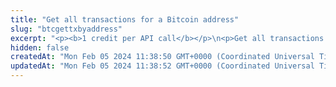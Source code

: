 ```yaml
---
title: "Get all transactions for a Bitcoin address"
slug: "btcgettxbyaddress"
excerpt: "<p><b>1 credit per API call</b></p>\n<p>Get all transactions for a Bitcoin address.</p>"
hidden: false
createdAt: "Mon Feb 05 2024 11:38:50 GMT+0000 (Coordinated Universal Time)"
updatedAt: "Mon Feb 05 2024 11:38:52 GMT+0000 (Coordinated Universal Time)"
---
```

